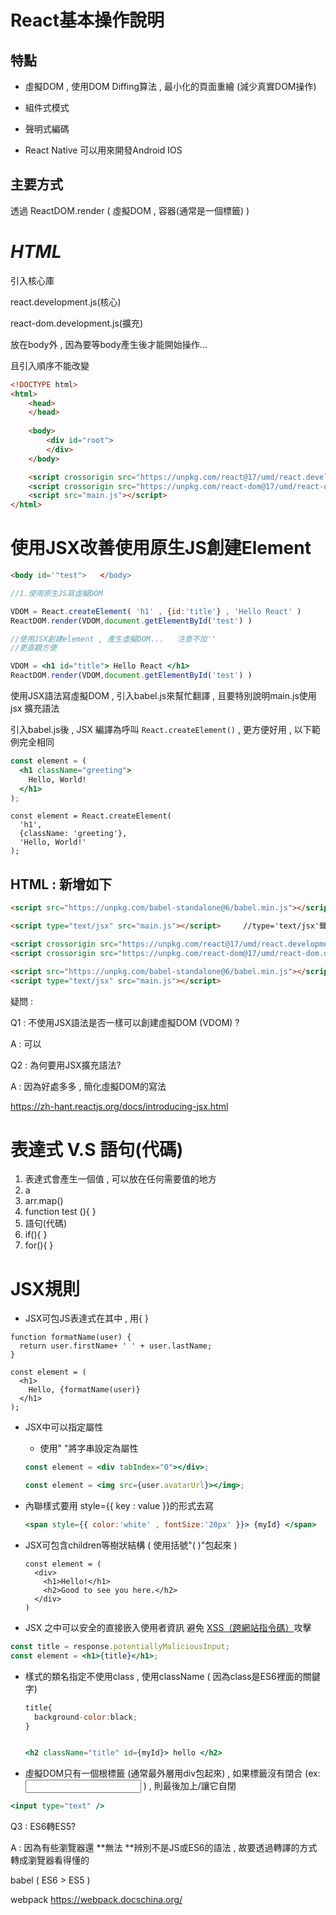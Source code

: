 

# React基本操作說明

## 特點

- 虛擬DOM , 使用DOM Diffing算法 , 最小化的頁面重繪 (減少真實DOM操作)

- 組件式模式

- 聲明式編碼

- React Native 可以用來開發Android  IOS

  

## 主要方式

透過 ReactDOM.render (  虛擬DOM , 容器(通常是一個標籤) )

# ***HTML***

引入核心庫      

react.development.js(核心) 

react-dom.development.js(擴充)

放在body外 , 因為要等body產生後才能開始操作...

且引入順序不能改變

```html
<!DOCTYPE html>
<html>
    <head>
    </head>
    
    <body>
        <div id="root">
        </div>
    </body>

    <script crossorigin src="https://unpkg.com/react@17/umd/react.development.js"></script>
    <script crossorigin src="https://unpkg.com/react-dom@17/umd/react-dom.development.js"></script>
    <script src="main.js"></script>
</html>
```



# **使用JSX改善使用原生JS創建Element**	

```html
<body id='"test">   </body>
```

```js
//1.使用原生JS寫虛擬DOM

VDOM = React.createElement( 'h1' , {id:'title'} , 'Hello React' )
ReactDOM.render(VDOM,document.getElementById('test') )
```

```jsx
//使用JSX創建element , 產生虛擬DOM...   注意不加''
//更直觀方便

VDOM = <h1 id="title"> Hello React </h1>
ReactDOM.render(VDOM,document.getElementById('test') )
```



使用JSX語法寫虛擬DOM ,	引入babel.js來幫忙翻譯   ,	且要特別說明main.js使用 jsx 擴充語法

引入babel.js後 , JSX 編譯為呼叫 `React.createElement()` , 更方便好用  ,  以下範例完全相同

```jsx
const element = (
  <h1 className="greeting">
    Hello, World!
  </h1>
);
```

```JSX
const element = React.createElement(
  'h1',
  {className: 'greeting'},
  'Hello, World!'
);
```





## HTML	:	新增如下

```HTML
<script src="https://unpkg.com/babel-standalone@6/babel.min.js"></script>	//引入babel
```

```html
<script type="text/jsx" src="main.js"></script>		//type='text/jsx'聲明使用jsx語法
```



```html
<script crossorigin src="https://unpkg.com/react@17/umd/react.development.js"></script>
<script crossorigin src="https://unpkg.com/react-dom@17/umd/react-dom.development.js"></script>

<script src="https://unpkg.com/babel-standalone@6/babel.min.js"></script>
<script type="text/jsx" src="main.js"></script>						
```



疑問 : 

Q1 :  不使用JSX語法是否一樣可以創建虛擬DOM    (VDOM) ?

A :  可以

Q2 : 為何要用JSX擴充語法?

A : 因為好處多多 , 簡化虛擬DOM的寫法

https://zh-hant.reactjs.org/docs/introducing-jsx.html



#  表達式      V.S     語句(代碼)

1.  表達式會產生一個值 , 可以放在任何需要值的地方
   1. a
   2. arr.map()
   3. function test (){ }
2.   語句(代碼)
   1. if(){ }
   2. for(){ }

# JSX規則

- JSX可包JS表達式在其中 , 用{ } 

```JSX
function formatName(user) {
  return user.firstName+ ' ' + user.lastName;
}

const element = (
  <h1>
    Hello, {formatName(user)}
  </h1>
);
```

- JSX中可以指定屬性

  - 使用"  "將字串設定為屬性

  ```jsx
  const element = <div tabIndex="0"></div>;
  ```

  ```jsx
  const element = <img src={user.avatarUrl}></img>;
  ```

- 內聯樣式要用 style={{ key : value }}的形式去寫

  ```jsx
  <span style={{ color:'white' , fontSize:'20px' }}> {myId} </span>
  ```

- JSX可包含children等樹狀結構           ( 使用括號"(  )"包起來 )

  ```JSX
  const element = (
    <div>
      <h1>Hello!</h1>
      <h2>Good to see you here.</h2>
    </div>
  )
  ```

- JSX 之中可以安全的直接嵌入使用者資訊 避免 [XSS（跨網站指令碼）](https://en.wikipedia.org/wiki/Cross-site_scripting)攻擊

```jsx
const title = response.potentiallyMaliciousInput;
const element = <h1>{title}</h1>;
```

- 樣式的類名指定不使用class , 使用className   ( 因為class是ES6裡面的關鍵字)

  ```jsx
  title{
  	background-color:black;
  }
  
  
  <h2 className="title" id={myId}> hello </h2>
  ```

  

- 虛擬DOM只有一個根標籤  (通常最外層用div包起來) , 如果標籤沒有閉合 (ex: <input> <a>) , 則最後加上/讓它自閉

```jsx
<input type="text" />
```





Q3 : ES6轉ES5?

A : 因為有些瀏覽器還 **無法 **辨別不是JS或ES6的語法 , 故要透過轉譯的方式轉成瀏覽器看得懂的

babel			( ES6 > ES5 )

webpack		https://webpack.docschina.org/

